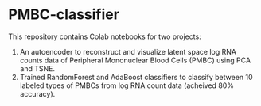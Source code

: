 # PMBC-classifier

This repository contains Colab notebooks for two projects:
1. An autoencoder to reconstruct and visualize latent space log RNA counts data of Peripheral Mononuclear Blood Cells (PMBC) using PCA and TSNE.
2. Trained RandomForest and AdaBoost classifiers to classify between 10 labeled types of PMBCs from log RNA count data (acheived 80% accuracy).
